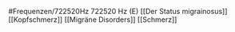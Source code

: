 #Frequenzen/722520Hz
722520 Hz (E)
[[Der Status migrainosus]]
[[Kopfschmerz]]
[[Migräne Disorders]]
[[Schmerz]]
